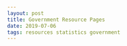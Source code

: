 ```yaml
---
layout: post
title: Government Resource Pages
date: 2019-07-06
tags: resources statistics government
---
```

